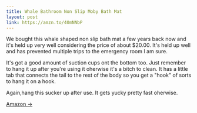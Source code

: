 ```yaml
---
title: Whale Bathroom Non Slip Moby Bath Mat
layout: post
link: https://amzn.to/40mNNbP
---
```


We bought this whale shaped non slip bath mat a few years back now and it's held up very well considering the price of about $20.00. It's held up well and has prevented multiple trips to the emergency room I am sure.

It's got a good amount of suction cups ont the bottom too. Just remember to hang it up after you're using it oherwise it's a bitch to clean. It has a little tab that connects the tail to the rest of the body so you get a "hook" of sorts to hang it on a hook.

Again,hang this sucker up after use. It gets yucky pretty fast oherwise.

<a href="{{ page.link }}"> Amazon <span class="link-arrow"> &rarr;</span></a>
